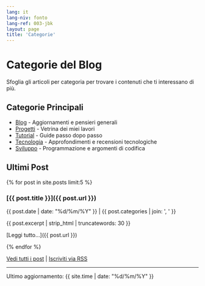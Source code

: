 ```yaml
---
lang: it
lang-niv: fonto
lang-ref: 003-jbk
layout: page
title: 'Categorie'
---
```


# Categorie del Blog

Sfoglia gli articoli per categoria per trovare i contenuti che ti interessano di più.

## Categorie Principali

- [Blog](/category/blog/) - Aggiornamenti e pensieri generali
- [Progetti](/category/projects) - Vetrina dei miei lavori
- [Tutorial](/category/tutorials) - Guide passo dopo passo
- [Tecnologia](/category/technology) - Approfondimenti e recensioni tecnologiche
- [Sviluppo](/category/development) - Programmazione e argomenti di codifica

## Ultimi Post

{% for post in site.posts limit:5 %}

### [{{ post.title }}]({{ post.url }})

{{ post.date | date: "%d/%m/%Y" }} | {{ post.categories | join: ', ' }}

{{ post.excerpt | strip_html | truncatewords: 30 }}

[Leggi tutto...]({{ post.url }})

{% endfor %}

[Vedi tutti i post](/archive) | [Iscriviti via RSS](/feed.xml)

---

Ultimo aggiornamento: {{ site.time | date: "%d/%m/%Y" }}
